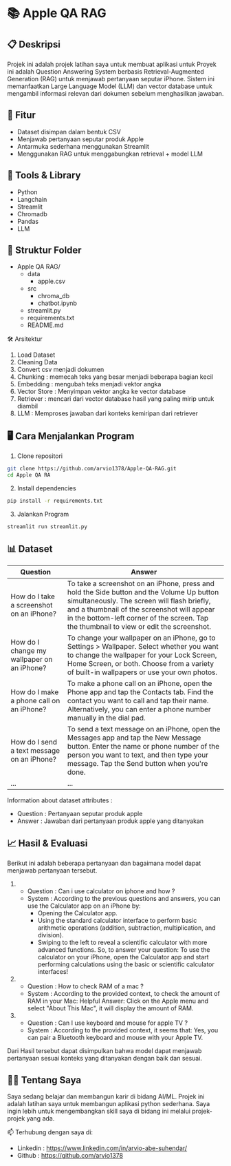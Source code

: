 # 📚 Apple QA RAG

## 📋 Deskripsi
Projek ini adalah projek latihan saya untuk membuat aplikasi untuk Proyek ini adalah Question Answering System berbasis Retrieval-Augmented Generation (RAG) untuk menjawab pertanyaan seputar iPhone. Sistem ini memanfaatkan Large Language Model (LLM) dan vector database untuk mengambil informasi relevan dari dokumen sebelum menghasilkan jawaban.

## 🚀 Fitur
- Dataset disimpan dalam bentuk CSV
- Menjawab pertanyaan seputar produk Apple
- Antarmuka sederhana menggunakan Streamlit
- Menggunakan RAG untuk menggabungkan retrieval + model LLM

## 🧠 Tools & Library
- Python
- Langchain
- Streamlit
- Chromadb
- Pandas
- LLM

## 📁 Struktur Folder
- Apple QA RAG/
  - data
      - apple.csv
  - src
      - chroma_db
      - chatbot.ipynb
  - streamlit.py
  - requirements.txt
  - README.md
 
🛠️ Arsitektur
1. Load Dataset
2. Cleaning Data
3. Convert csv menjadi dokumen
4. Chunking : memecah teks yang besar menjadi beberapa bagian kecil
5. Embedding : mengubah teks menjadi vektor angka
6. Vector Store : Menyimpan vektor angka ke vector database
7. Retriever : mencari dari vector database hasil yang paling mirip untuk diambil
8. LLM : Memproses jawaban dari konteks kemiripan dari retriever

## 🖥️ Cara Menjalankan Program
1. Clone repositori
```bash
git clone https://github.com/arvio1378/Apple-QA-RAG.git
cd Apple QA RA
```
2. Install dependencies
```bash
pip install -r requirements.txt
```
3. Jalankan Program
```bash
streamlit run streamlit.py
```

## 📊 Dataset
| Question    | Answer      |
|-------------|-------------|
| How do I take a screenshot on an iPhone? | To take a screenshot on an iPhone, press and hold the Side button and the Volume Up button simultaneously. The screen will flash briefly, and a thumbnail of the screenshot will appear in the bottom-left corner of the screen. Tap the thumbnail to view or edit the screenshot. |
| How do I change my wallpaper on an iPhone?         | To change your wallpaper on an iPhone, go to Settings > Wallpaper. Select whether you want to change the wallpaper for your Lock Screen, Home Screen, or both. Choose from a variety of built-in wallpapers or use your own photos.         |
| How do I make a phone call on an iPhone?       | To make a phone call on an iPhone, open the Phone app and tap the Contacts tab. Find the contact you want to call and tap their name. Alternatively, you can enter a phone number manually in the dial pad.         |
| How do I send a text message on an iPhone?        | To send a text message on an iPhone, open the Messages app and tap the New Message button. Enter the name or phone number of the person you want to text, and then type your message. Tap the Send button when you're done.          |
| ...         | ...         |

Information about dataset attributes :
- Question : Pertanyaan seputar produk apple
- Answer : Jawaban dari pertanyaan produk apple yang ditanyakan

## 📈 Hasil & Evaluasi
Berikut ini adalah beberapa pertanyaan dan bagaimana model dapat menjawab pertanyaan tersebut.
1. - Question : Can i use calculator on iphone and how ?
   - System : According to the previous questions and answers, you can use the Calculator app on an iPhone by:
       - Opening the Calculator app.
       - Using the standard calculator interface to perform basic arithmetic operations (addition, subtraction, multiplication, and division).
       - Swiping to the left to reveal a scientific calculator with more advanced functions.
     So, to answer your question: To use the calculator on your iPhone, open the Calculator app and start performing calculations using the basic or scientific calculator interfaces!

2. - Question : How to check RAM of a mac ?
   - System : According to the provided context, to check the amount of RAM in your Mac:
     Helpful Answer: Click on the Apple menu and select "About This Mac", it will display the amount of RAM.

3. - Question : Can I use keyboard and mouse for apple TV ?
   - System : According to the provided context, it seems that:
     Yes, you can pair a Bluetooth keyboard and mouse with your Apple TV.

Dari Hasil tersebut dapat disimpulkan bahwa model dapat menjawab pertanyaan sesuai konteks yang ditanyakan dengan baik dan sesuai.

## 🧑‍💻 Tentang Saya
Saya sedang belajar dan membangun karir di bidang AI/ML. Projek ini adalah latihan saya untuk membangun aplikasi python sederhana. Saya ingin lebih untuk mengembangkan skill saya di bidang ini melalui projek-projek yang ada.

📫 Terhubung dengan saya di:
- Linkedin : https://www.linkedin.com/in/arvio-abe-suhendar/
- Github : https://github.com/arvio1378
